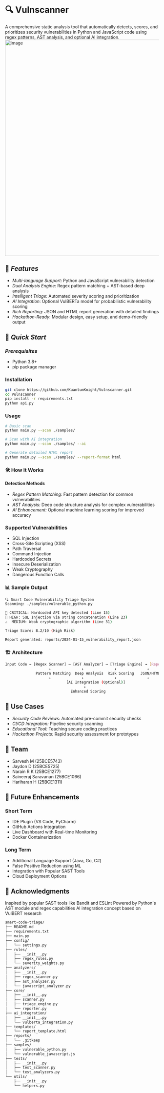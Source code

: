 # 🔍 Vulnscanner
A comprehensive static analysis tool that automatically detects, scores, and prioritizes security vulnerabilities in Python and JavaScript code using regex patterns, AST analysis, and optional AI integration.
<img width="1280" height="709" alt="image" src="https://github.com/user-attachments/assets/c77f28ab-c414-48ab-b8ba-9ffada4aac91" />

## 🌟 *Features*

- *Multi-language Support*: Python and JavaScript vulnerability detection
- *Dual Analysis Engine*: Regex pattern matching + AST-based deep analysis
- *Intelligent Triage*: Automated severity scoring and prioritization
- *AI Integration*: Optional VulBERTa model for probabilistic vulnerability scoring
- *Rich Reporting*: JSON and HTML report generation with detailed findings
- *Hackathon-Ready*: Modular design, easy setup, and demo-friendly output

## 🚀 *Quick Start*

### *Prerequisites*
- Python 3.8+
- pip package manager

### Installation
```bash
git clone https://github.com/KuantumKnight/Vulnscanner.git
cd Vulnscanner
pip install -r requirements.txt
python api.py
```
### Usage
```bash
# Basic scan
python main.py --scan ./samples/

# Scan with AI integration
python main.py --scan ./samples/ --ai

# Generate detailed HTML report
python main.py --scan ./samples/ --report-format html
```
### 🛠 How It Works
#### Detection Methods
- *Regex Pattern Matching:*  Fast pattern detection for common vulnerabilities
- *AST Analysis:*  Deep code structure analysis for complex vulnerabilities
- *AI Enhancement:*  Optional machine learning scoring for improved accuracy
### Supported Vulnerabilities
- SQL Injection
- Cross-Site Scripting (XSS)
- Path Traversal
- Command Injection
- Hardcoded Secrets
- Insecure Deserialization
- Weak Cryptography
- Dangerous Function Calls

### 📊 Sample Output
```bash
🔍 Smart Code Vulnerability Triage System
Scanning: ./samples/vulnerable_python.py

🚨 CRITICAL: Hardcoded API key detected (Line 15)
🚨 HIGH: SQL Injection via string concatenation (Line 23)
⚠  MEDIUM: Weak cryptographic algorithm (Line 31)

Triage Score: 8.2/10 (High Risk)

Report generated: reports/2024-01-15_vulnerability_report.json
```
### 🏗 Architecture
```bash
Input Code → [Regex Scanner] → [AST Analyzer] → [Triage Engine] → [Reporter] → Output
                    ↓              ↓              ↓              ↓
              Pattern Matching  Deep Analysis  Risk Scoring   JSON/HTML
                    ↓              ↓              ↓              ↓
                            [AI Integration (Optional)]
                                    ↓
                              Enhanced Scoring
```
## 🎯 Use Cases
- *Security Code Reviews:* Automated pre-commit security checks
- *CI/CD Integration:* Pipeline security scanning
- *Educational Tool:* Teaching secure coding practices
- *Hackathon Projects:* Rapid security assessment for prototypes
## 👥 Team
- Sarvesh M (25BCE5743)
- Jaydon D (25BCE5725)
- Narain R K (25BCE1277)
- Saineeraj Saravanan (25BCE1066)
- Hariharan H (25BCE1311)
## 🚀 Future Enhancements
### Short Term
- IDE Plugin (VS Code, PyCharm)
- GitHub Actions Integration
- Live Dashboard with Real-time Monitoring
- Docker Containerization
### Long Term
- Additional Language Support (Java, Go, C#)
- False Positive Reduction using ML
- Integration with Popular SAST Tools
- Cloud Deployment Options

## 🙏 Acknowledgments

Inspired by popular SAST tools like Bandit and ESLint
Powered by Python's AST module and regex capabilities
AI integration concept based on VulBERT research

```bash
smart-code-triage/
├── README.md
├── requirements.txt
├── main.py
├── config/
│   └── settings.py
├── rules/
│   ├── __init__.py
│   ├── regex_rules.py
│   └── severity_weights.py
├── analyzers/
│   ├── __init__.py
│   ├── regex_scanner.py
│   ├── ast_analyzer.py
│   └── javascript_analyzer.py
├── core/
│   ├── __init__.py
│   ├── scanner.py
│   ├── triage_engine.py
│   └── reporter.py
├── ai_integration/
│   ├── __init__.py
│   └── vulberta_integration.py
├── templates/
│   └── report_template.html
├── reports/
│   └── .gitkeep
├── samples/
│   ├── vulnerable_python.py
│   └── vulnerable_javascript.js
├── tests/
│   ├── __init__.py
│   ├── test_scanner.py
│   └── test_analyzers.py
└── utils/
    ├── __init__.py
    └── helpers.py
```
